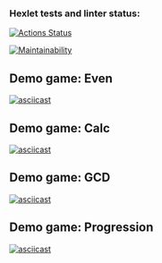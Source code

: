 ### Hexlet tests and linter status:
[![Actions Status](https://github.com/dariakoval/java-project-61/workflows/hexlet-check/badge.svg)](https://github.com/dariakoval/java-project-61/actions)

[![Maintainability](https://api.codeclimate.com/v1/badges/fe97f0be1e7c92a35a7b/maintainability)](https://codeclimate.com/github/dariakoval/java-project-61/maintainability)

## Demo game: Even
[![asciicast](https://asciinema.org/a/pZJSL3Mqo0bTXy4coLLZs1J39.svg)](https://asciinema.org/a/pZJSL3Mqo0bTXy4coLLZs1J39)


## Demo game: Calc
[![asciicast](https://asciinema.org/a/57o2RjgaZQJFLYAbd0K9jGybS.svg)](https://asciinema.org/a/57o2RjgaZQJFLYAbd0K9jGybS)


## Demo game: GCD
[![asciicast](https://asciinema.org/a/P71M54GJozfX31u94kvUWWwKy.svg)](https://asciinema.org/a/P71M54GJozfX31u94kvUWWwKy)

## Demo game: Progression
[![asciicast](https://asciinema.org/a/MT8Avfx7gptnlCSg5UYapV9Ln.svg)](https://asciinema.org/a/MT8Avfx7gptnlCSg5UYapV9Ln)


